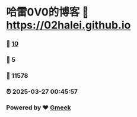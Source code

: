 # 哈雷0V0的博客 :link: https://02halei.github.io 
### :page_facing_up: [10](https://02halei.github.io/tag.html) 
### :speech_balloon: 5 
### :hibiscus: 11578 
### :alarm_clock: 2025-03-27 00:45:57 
### Powered by :heart: [Gmeek](https://github.com/Meekdai/Gmeek)

